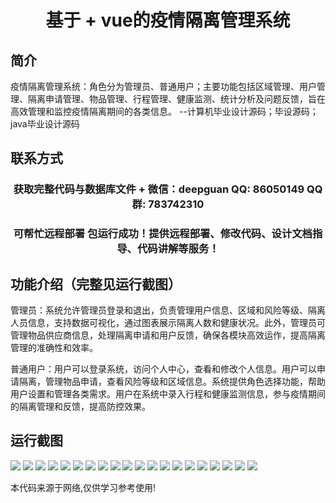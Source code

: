 <p><h1 align="center">基于 + vue的疫情隔离管理系统</h1></p>

## 简介
疫情隔离管理系统：角色分为管理员、普通用户；主要功能包括区域管理、用户管理、隔离申请管理、物品管理、行程管理、健康监测、统计分析及问题反馈，旨在高效管理和监控疫情隔离期间的各类信息。    --计算机毕业设计源码；毕设源码；java毕业设计源码


## 联系方式
<p><h3 align="center">获取完整代码与数据库文件 + 微信：deepguan QQ: 86050149 QQ群: 783742310</h3></p>
<p><h3 align="center">可帮忙远程部署 包运行成功！提供远程部署、修改代码、设计文档指导、代码讲解等服务！</h3></p>

## 功能介绍（完整见运行截图）
管理员：系统允许管理员登录和退出，负责管理用户信息、区域和风险等级、隔离人员信息，支持数据可视化，通过图表展示隔离人数和健康状况。此外，管理员可管理物品供应商信息，处理隔离申请和用户反馈，确保各模块高效运作，提高隔离管理的准确性和效率。

普通用户：用户可以登录系统，访问个人中心，查看和修改个人信息。用户可以申请隔离，管理物品申请，查看风险等级和区域信息。系统提供角色选择功能，帮助用户设置和管理各类需求。用户在系统中录入行程和健康监测信息，参与疫情期间的隔离管理和反馈，提高防控效果。


## 运行截图
![](https://bs-1329754181.cos.ap-shanghai.myqcloud.com/spring/EpidemicIsolationManagementSystem/img/001.jpg)
![](https://bs-1329754181.cos.ap-shanghai.myqcloud.com/spring/EpidemicIsolationManagementSystem/img/002.jpg)
![](https://bs-1329754181.cos.ap-shanghai.myqcloud.com/spring/EpidemicIsolationManagementSystem/img/003.jpg)
![](https://bs-1329754181.cos.ap-shanghai.myqcloud.com/spring/EpidemicIsolationManagementSystem/img/004.jpg)
![](https://bs-1329754181.cos.ap-shanghai.myqcloud.com/spring/EpidemicIsolationManagementSystem/img/005.jpg)
![](https://bs-1329754181.cos.ap-shanghai.myqcloud.com/spring/EpidemicIsolationManagementSystem/img/006.jpg)
![](https://bs-1329754181.cos.ap-shanghai.myqcloud.com/spring/EpidemicIsolationManagementSystem/img/007.jpg)
![](https://bs-1329754181.cos.ap-shanghai.myqcloud.com/spring/EpidemicIsolationManagementSystem/img/008.jpg)
![](https://bs-1329754181.cos.ap-shanghai.myqcloud.com/spring/EpidemicIsolationManagementSystem/img/009.jpg)
![](https://bs-1329754181.cos.ap-shanghai.myqcloud.com/spring/EpidemicIsolationManagementSystem/img/010.jpg)
![](https://bs-1329754181.cos.ap-shanghai.myqcloud.com/spring/EpidemicIsolationManagementSystem/img/011.jpg)
![](https://bs-1329754181.cos.ap-shanghai.myqcloud.com/spring/EpidemicIsolationManagementSystem/img/012.jpg)
![](https://bs-1329754181.cos.ap-shanghai.myqcloud.com/spring/EpidemicIsolationManagementSystem/img/013.jpg)
![](https://bs-1329754181.cos.ap-shanghai.myqcloud.com/spring/EpidemicIsolationManagementSystem/img/014.jpg)
![](https://bs-1329754181.cos.ap-shanghai.myqcloud.com/spring/EpidemicIsolationManagementSystem/img/015.jpg)
![](https://bs-1329754181.cos.ap-shanghai.myqcloud.com/spring/EpidemicIsolationManagementSystem/img/016.jpg)
![](https://bs-1329754181.cos.ap-shanghai.myqcloud.com/spring/EpidemicIsolationManagementSystem/img/017.jpg)
![](https://bs-1329754181.cos.ap-shanghai.myqcloud.com/spring/EpidemicIsolationManagementSystem/img/018.jpg)
![](https://bs-1329754181.cos.ap-shanghai.myqcloud.com/spring/EpidemicIsolationManagementSystem/img/019.jpg)
![](https://bs-1329754181.cos.ap-shanghai.myqcloud.com/spring/EpidemicIsolationManagementSystem/img/020.jpg)

<p>本代码来源于网络,仅供学习参考使用!</p>
